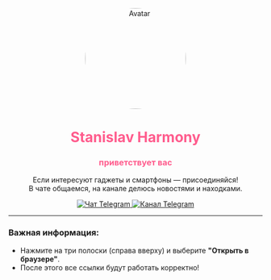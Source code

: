 <p align="center">
  <img src="https://ibb.co.com/gM8djDDX" alt="Avatar" width="200" style="border-radius: 50%;">
</p>

<h1 align="center" style="color:#ff5c8d;">Stanislav Harmony</h1>

<h3 align="center" style="color:#ff5c8d;">приветствует вас</h3>

<p align="center">
Если интересуют гаджеты и смартфоны — присоединяйся!<br>
В чате общаемся, на канале делюсь новостями и находками.
</p>

<p align="center">
  <a href="https://t.me/android_sylovia" target="_blank">
    <img src="https://img.shields.io/badge/Чат%20в%20Telegram-ff5c8d?style=for-the-badge&logo=telegram&logoColor=white" alt="Чат Telegram">
  </a>
  <a href="https://t.me/Smartphone_Harmony" target="_blank">
    <img src="https://img.shields.io/badge/Канал%20в%20Telegram-ff5c8d?style=for-the-badge&logo=telegram&logoColor=white" alt="Канал Telegram">
  </a>
</p>

---

### Важная информация:
- Нажмите на три полоски (справа вверху) и выберите **"Открыть в браузере"**.
- После этого все ссылки будут работать корректно!
